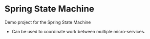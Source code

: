 # Spring State Machine
Demo project for the Spring State Machine

- Can be used to coordinate work between multiple micro-services.
